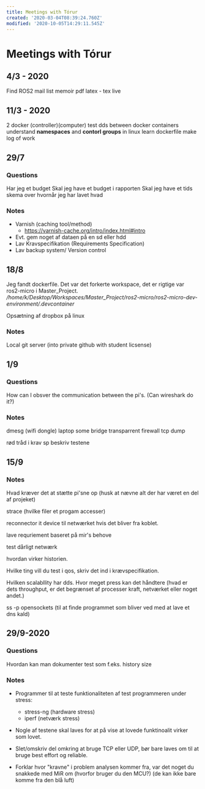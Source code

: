 ```yaml
---
title: Meetings with Tórur
created: '2020-03-04T08:39:24.760Z'
modified: '2020-10-05T14:29:11.545Z'
---
```


# Meetings with Tórur

## 4/3 - 2020
Find ROS2 mail list
memoir
pdf latex - tex live

## 11/3 - 2020
2 docker (controller)(computer)
test dds between docker containers
understand **namespaces** and **contorl groups** in linux
learn dockerfile
make log of work

## 29/7
### Questions
Har jeg et budget
Skal jeg have et budget i rapporten
Skal jeg have et tids skema over hvornår jeg har lavet hvad

### Notes
- Varnish (caching tool/method)
  - https://varnish-cache.org/intro/index.html#intro
- Evt. gem noget af dataen på en sd eller hdd
- Lav Kravspecifikation (Requirements Specification)
- Lav backup system/ Version control

## 18/8

Jeg fandt dockerfile. Det var det forkerte workspace, det er rigtige var ros2-micro i Master_Project. 
*/home/k/Desktop/Workspaces/Master_Project/ros2-micro/ros2-micro-dev-environment/.devcontainer*

Opsætning af dropbox på linux

### Notes
Local git server (into private github with student licsense)

## 1/9
### Questions
How can I obsver the communication between the pi's. (Can wireshark do it?)

### Notes

dmesg (wifi dongle)
laptop some bridge
transparrent firewall
tcp dump

rød tråd i krav sp
beskriv testene

## 15/9

### Notes
Hvad kræver det at stætte pi'sne op (husk at nævne alt der har været en del af projeket)

strace (hvilke filer et progam accesser)

reconnector it device til netwærket hvis det bliver fra koblet.

lave requriement baseret på mir's behove

test dårligt netwærk

hvordan virker historien.

Hvilke ting vill du test i qos, skriv det ind i krævspecifikation.

Hvilken scalabllity har dds. Hvor meget press kan det håndtere (hvad er dets throughput, er det begrænset af processer kraft, netværket eller noget andet.)

ss -p opensockets (til at finde programmet som bliver ved med at lave et dns kald)

## 29/9-2020

### Questions
Hvordan kan man dokumenter test som f.eks. history size

### Notes
* Programmer til at teste funktionaliteten af test programmeren under stress:
  * stress-ng (hardware stress)
  * iperf (netværk stress)

* Nogle af testene skal laves for at på vise at lovede funktinoalit virker som lovet.

* Slet/omskriv del omkring at bruge TCP eller UDP, bør bare laves om til at bruge best effort og reliable.

* Forklar hvor "kravne" i problem analysen kommer fra, var det noget du snakkede med MiR om (hvorfor bruger du den MCU?) (de kan ikke bare komme fra den blå luft)
